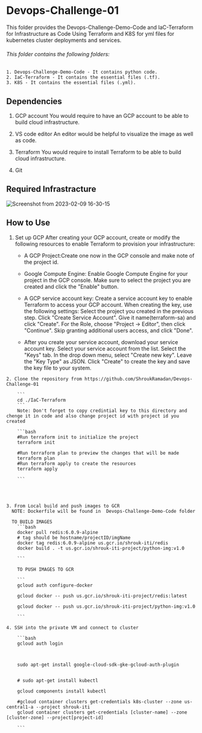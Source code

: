 # Devops-Challenge-01

This folder provides the Devops-Challenge-Demo-Code and IaC-Terraform for Infrastructure as Code Using Terraform and K8S for yml files for kubernetes cluster deployments and services.

###### This folder contains the following folders:

    1. Devops-Challenge-Demo-Code - It contains python code.
    2. IaC-Terraform - It contains the essential files (.tf).
    3. K8S - It contains the essential files (.yml).


## Dependencies
 
 1. GCP account
    You would require to have an GCP account to be able to build cloud infrastructure.
 
 2. VS code editor
    An editor would be helpful to visualize the image as well as code. 

 3. Terraform
    You would require to install Terraform to be able to build cloud infrastructure.

 4. Git    


## Required Infrastracture 


![Screenshot from 2023-02-09 16-30-15](https://user-images.githubusercontent.com/57557314/217871474-502744c2-7391-4d5e-9f31-3764cc76432e.png)



## How to Use

   
   1. Set up GCP
      After creating your GCP account, create or modify the following resources to enable Terraform to provision your infrastructure:

        - A GCP Project:Create one now in the GCP console and make note of the project id.

        - Google Compute Engine: Enable Google Compute Engine for your project in the GCP console. Make  sure to select the project you are created and click         the "Enable" button.

        - A GCP service account key: Create a service account key to enable Terraform to access your GCP account. When creating the key, use the following           settings:
            Select the project you created in the previous step.
            Click "Create Service Account".
            Give it name(terraform-sa)  and click "Create".
            For the Role, choose "Project -> Editor", then click "Continue".
            Skip granting additional users access, and click "Done".

        - After you create your service account, download your service account key.
            Select your service account from the list.
            Select the "Keys" tab.
            In the drop down menu, select "Create new key".
            Leave the "Key Type" as JSON.
            Click "Create" to create the key and save the key file to your system.


    2. Clone the repository from https://github.com/ShroukRamadan/Devops-Challenge-01
        
        ```
        cd ./IaC-Terraform
        ```
        Note: Don't forget to copy credintial key to this directory and chenge it in code and also change project id with project id you created 

        ```bash
        #Run terraform init to initialize the project
        terraform init 
        
        #Run terraform plan to preview the changes that will be made
        terraform plan
        #Run terraform apply to create the resources
        terraform apply

        ```
    

     
     
    3. From Local build and push images to GCR
      NOTE: Dockerfile will be found in  Devops-Challenge-Demo-Code folder

      TO BUILD IMAGES 
        ```bash
        docker pull redis:6.0.9-alpine
        # tag should be hostname/projectID/imgName
        docker tag redis:6.0.9-alpine us.gcr.io/shrouk-iti/redis
        docker build . -t us.gcr.io/shrouk-iti-project/python-img:v1.0 

        ```
        
        TO PUSH IMAGES TO GCR

        ```
        gcloud auth configure-docker

        gcloud docker -- push us.gcr.io/shrouk-iti-project/redis:latest

        gcloud docker -- push us.gcr.io/shrouk-iti-project/python-img:v1.0 

        ```

    4. SSH into the private VM and connect to cluster

        ```bash
        gcloud auth login

       

        sudo apt-get install google-cloud-sdk-gke-gcloud-auth-plugin


        # sudo apt-get install kubectl

        gcloud components install kubectl

        #gcloud container clusters get-credentials k8s-cluster --zone us-central1-a --project shrouk-iti
        gcloud container clusters get-credentials [cluster-name] --zone [cluster-zone] --project[project-id]

        ```

